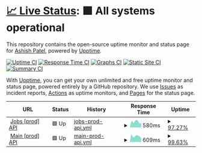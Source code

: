 # [📈 Live Status](https://status.ashish.me): <!--live status--> **🟩 All systems operational**

This repository contains the open-source uptime monitor and status page for [Ashish Patel](https://ashish.me), powered by [Upptime](https://github.com/upptime/upptime).

[![Uptime CI](https://github.com/koj-co/upptime/workflows/Uptime%20CI/badge.svg)](https://github.com/koj-co/upptime/actions?query=workflow%3A%22Uptime+CI%22)
[![Response Time CI](https://github.com/koj-co/upptime/workflows/Response%20Time%20CI/badge.svg)](https://github.com/koj-co/upptime/actions?query=workflow%3A%22Response+Time+CI%22)
[![Graphs CI](https://github.com/koj-co/upptime/workflows/Graphs%20CI/badge.svg)](https://github.com/koj-co/upptime/actions?query=workflow%3A%22Graphs+CI%22)
[![Static Site CI](https://github.com/koj-co/upptime/workflows/Static%20Site%20CI/badge.svg)](https://github.com/koj-co/upptime/actions?query=workflow%3A%22Static+Site+CI%22)
[![Summary CI](https://github.com/koj-co/upptime/workflows/Summary%20CI/badge.svg)](https://github.com/koj-co/upptime/actions?query=workflow%3A%22Summary+CI%22)

With [Upptime](https://upptime.js.org), you can get your own unlimited and free uptime monitor and status page, powered entirely by a GitHub repository. We use [Issues](https://github.com/ashishdotme/status.ashish.me/issues) as incident reports, [Actions](https://github.com/ashishdotme/status.ashish.me/actions) as uptime monitors, and [Pages](https://status.ashish.me) for the status page.

<!--start: status pages-->
<!-- This summary is generated by Upptime (https://github.com/upptime/upptime) -->
<!-- Do not edit this manually, your changes will be overwritten -->
<!-- prettier-ignore -->
| URL | Status | History | Response Time | Uptime |
| --- | ------ | ------- | ------------- | ------ |
| <img alt="" src="https://icons.duckduckgo.com/ip3/jobsapi.ashish.me.ico" height="13"> [Jobs [prod] API](https://jobsapi.ashish.me/) | 🟩 Up | [jobs-prod-api.yml](https://github.com/ashishdotme/status.ashish.me/commits/HEAD/history/jobs-prod-api.yml) | <details><summary><img alt="Response time graph" src="./graphs/jobs-prod-api/response-time-week.png" height="20"> 580ms</summary><br><a href="https://status.ashish.me/history/jobs-prod-api"><img alt="Response time 580" src="https://img.shields.io/endpoint?url=https%3A%2F%2Fraw.githubusercontent.com%2Fashishdotme%2Fstatus.ashish.me%2FHEAD%2Fapi%2Fjobs-prod-api%2Fresponse-time.json"></a><br><a href="https://status.ashish.me/history/jobs-prod-api"><img alt="24-hour response time 455" src="https://img.shields.io/endpoint?url=https%3A%2F%2Fraw.githubusercontent.com%2Fashishdotme%2Fstatus.ashish.me%2FHEAD%2Fapi%2Fjobs-prod-api%2Fresponse-time-day.json"></a><br><a href="https://status.ashish.me/history/jobs-prod-api"><img alt="7-day response time 580" src="https://img.shields.io/endpoint?url=https%3A%2F%2Fraw.githubusercontent.com%2Fashishdotme%2Fstatus.ashish.me%2FHEAD%2Fapi%2Fjobs-prod-api%2Fresponse-time-week.json"></a><br><a href="https://status.ashish.me/history/jobs-prod-api"><img alt="30-day response time 580" src="https://img.shields.io/endpoint?url=https%3A%2F%2Fraw.githubusercontent.com%2Fashishdotme%2Fstatus.ashish.me%2FHEAD%2Fapi%2Fjobs-prod-api%2Fresponse-time-month.json"></a><br><a href="https://status.ashish.me/history/jobs-prod-api"><img alt="1-year response time 580" src="https://img.shields.io/endpoint?url=https%3A%2F%2Fraw.githubusercontent.com%2Fashishdotme%2Fstatus.ashish.me%2FHEAD%2Fapi%2Fjobs-prod-api%2Fresponse-time-year.json"></a></details> | <details><summary><a href="https://status.ashish.me/history/jobs-prod-api">97.27%</a></summary><a href="https://status.ashish.me/history/jobs-prod-api"><img alt="All-time uptime 97.27%" src="https://img.shields.io/endpoint?url=https%3A%2F%2Fraw.githubusercontent.com%2Fashishdotme%2Fstatus.ashish.me%2FHEAD%2Fapi%2Fjobs-prod-api%2Fuptime.json"></a><br><a href="https://status.ashish.me/history/jobs-prod-api"><img alt="24-hour uptime 100.00%" src="https://img.shields.io/endpoint?url=https%3A%2F%2Fraw.githubusercontent.com%2Fashishdotme%2Fstatus.ashish.me%2FHEAD%2Fapi%2Fjobs-prod-api%2Fuptime-day.json"></a><br><a href="https://status.ashish.me/history/jobs-prod-api"><img alt="7-day uptime 97.27%" src="https://img.shields.io/endpoint?url=https%3A%2F%2Fraw.githubusercontent.com%2Fashishdotme%2Fstatus.ashish.me%2FHEAD%2Fapi%2Fjobs-prod-api%2Fuptime-week.json"></a><br><a href="https://status.ashish.me/history/jobs-prod-api"><img alt="30-day uptime 97.27%" src="https://img.shields.io/endpoint?url=https%3A%2F%2Fraw.githubusercontent.com%2Fashishdotme%2Fstatus.ashish.me%2FHEAD%2Fapi%2Fjobs-prod-api%2Fuptime-month.json"></a><br><a href="https://status.ashish.me/history/jobs-prod-api"><img alt="1-year uptime 97.27%" src="https://img.shields.io/endpoint?url=https%3A%2F%2Fraw.githubusercontent.com%2Fashishdotme%2Fstatus.ashish.me%2FHEAD%2Fapi%2Fjobs-prod-api%2Fuptime-year.json"></a></details>
| <img alt="" src="https://icons.duckduckgo.com/ip3/api.ashish.me.ico" height="13"> [Main [prod] API](https://api.ashish.me/) | 🟩 Up | [main-prod-api.yml](https://github.com/ashishdotme/status.ashish.me/commits/HEAD/history/main-prod-api.yml) | <details><summary><img alt="Response time graph" src="./graphs/main-prod-api/response-time-week.png" height="20"> 609ms</summary><br><a href="https://status.ashish.me/history/main-prod-api"><img alt="Response time 609" src="https://img.shields.io/endpoint?url=https%3A%2F%2Fraw.githubusercontent.com%2Fashishdotme%2Fstatus.ashish.me%2FHEAD%2Fapi%2Fmain-prod-api%2Fresponse-time.json"></a><br><a href="https://status.ashish.me/history/main-prod-api"><img alt="24-hour response time 450" src="https://img.shields.io/endpoint?url=https%3A%2F%2Fraw.githubusercontent.com%2Fashishdotme%2Fstatus.ashish.me%2FHEAD%2Fapi%2Fmain-prod-api%2Fresponse-time-day.json"></a><br><a href="https://status.ashish.me/history/main-prod-api"><img alt="7-day response time 609" src="https://img.shields.io/endpoint?url=https%3A%2F%2Fraw.githubusercontent.com%2Fashishdotme%2Fstatus.ashish.me%2FHEAD%2Fapi%2Fmain-prod-api%2Fresponse-time-week.json"></a><br><a href="https://status.ashish.me/history/main-prod-api"><img alt="30-day response time 609" src="https://img.shields.io/endpoint?url=https%3A%2F%2Fraw.githubusercontent.com%2Fashishdotme%2Fstatus.ashish.me%2FHEAD%2Fapi%2Fmain-prod-api%2Fresponse-time-month.json"></a><br><a href="https://status.ashish.me/history/main-prod-api"><img alt="1-year response time 609" src="https://img.shields.io/endpoint?url=https%3A%2F%2Fraw.githubusercontent.com%2Fashishdotme%2Fstatus.ashish.me%2FHEAD%2Fapi%2Fmain-prod-api%2Fresponse-time-year.json"></a></details> | <details><summary><a href="https://status.ashish.me/history/main-prod-api">99.63%</a></summary><a href="https://status.ashish.me/history/main-prod-api"><img alt="All-time uptime 99.63%" src="https://img.shields.io/endpoint?url=https%3A%2F%2Fraw.githubusercontent.com%2Fashishdotme%2Fstatus.ashish.me%2FHEAD%2Fapi%2Fmain-prod-api%2Fuptime.json"></a><br><a href="https://status.ashish.me/history/main-prod-api"><img alt="24-hour uptime 100.00%" src="https://img.shields.io/endpoint?url=https%3A%2F%2Fraw.githubusercontent.com%2Fashishdotme%2Fstatus.ashish.me%2FHEAD%2Fapi%2Fmain-prod-api%2Fuptime-day.json"></a><br><a href="https://status.ashish.me/history/main-prod-api"><img alt="7-day uptime 99.63%" src="https://img.shields.io/endpoint?url=https%3A%2F%2Fraw.githubusercontent.com%2Fashishdotme%2Fstatus.ashish.me%2FHEAD%2Fapi%2Fmain-prod-api%2Fuptime-week.json"></a><br><a href="https://status.ashish.me/history/main-prod-api"><img alt="30-day uptime 99.63%" src="https://img.shields.io/endpoint?url=https%3A%2F%2Fraw.githubusercontent.com%2Fashishdotme%2Fstatus.ashish.me%2FHEAD%2Fapi%2Fmain-prod-api%2Fuptime-month.json"></a><br><a href="https://status.ashish.me/history/main-prod-api"><img alt="1-year uptime 99.63%" src="https://img.shields.io/endpoint?url=https%3A%2F%2Fraw.githubusercontent.com%2Fashishdotme%2Fstatus.ashish.me%2FHEAD%2Fapi%2Fmain-prod-api%2Fuptime-year.json"></a></details>

<!--end: status pages-->
